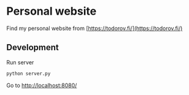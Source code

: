 # Personal website

Find my personal website from [https://todorov.fi/](https://todorov.fi/)

## Development

Run server
```bash
python server.py
```

Go to [http://localhost:8080/](http://localhost:8080/)
